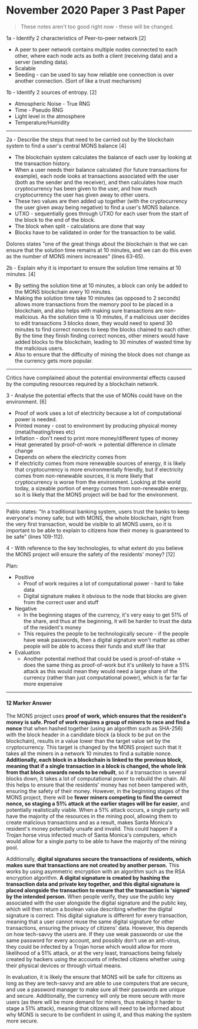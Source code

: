 # November 2020 Paper 3 Past Paper

> These notes aren't too good right now - these will be changed.

1a - Identify 2 characteristics of Peer-to-peer network [2]
- A peer to peer network contains multiple nodes connected to each other, where each node acts as both a client (receiving data) and a server (sending data).
- Scalable
- Seeding - can be used to say how reliable one connection is over another connection. (Sort of like a trust mechanism)

1b - Identify 2 sources of entropy. [2]
- Atmospheric Noise - True RNG
- Time - Pseudo RNG
- Light level in the atmosphere
- Temperature/Humidity

---
  
2a - Describe the steps that need to be carried out by the blockchain system to find a user's central MONS balance [4]
- The blockchain system calculates the balance of each user by looking at the transaction history. 
- When a user needs their balance calculated (for future transactions for example), each node looks at transactions associated with the user (both as the sender and the receiver), and then calculates how much cryptocurrency has been given to the user, and how much cryptocurrency the user has given away to other users.
- These two values are then added up together (with the cryptocurrency the user given away being negative) to find a user's MONS balance.
- UTXO - sequentially goes through UTXO for each user from the start of the block to the end of the block.
- The block when split - calculations are done that way
- Blocks have to be validated in order for the transaction to be valid.

Dolores states "one of the great things about the blockchain is that we can ensure that the solution time remains at 10 minutes, and we can do this even as the number of MONS miners increases" (lines 63-65).

2b - Explain why it is important to ensure the solution time remains at 10 minutes. [4]
- By setting the solution time at 10 minutes, a block can only be added to the MONS blockchain every 10 minutes.
- Making the solution time take 10 minutes (as opposed to 2 seconds) allows more transactions from the memory pool to be placed in a blockchain, and also helps with making sure transactions are non-malicious. As the solution time is 10 minutes, if a malicious user decides to edit transactions 3 blocks down, they would need to spend 30 minutes to find correct nonces to keep the blocks chained to each other. By the time they finish finding correct nonces, other miners would have added blocks to the blockchain, leading to 30 minutes of wasted time by the malicious users.
- Also to ensure that the difficulty of mining the block does not change as the currency gets more popular.

---

Critics have complained about the potential environmental effects caused by the computing resources required by a blockchain network.

3 - Analyse the potential effects that the use of MONs could have on the environment. [6]

- Proof of work uses a lot of electricity because a lot of computational power is needed.
- Printed money - cost to environment by producing physical money (metal/heating/trees etc)
- Inflation - don't need to print more money/different types of money
- Heat generated by proof-of-work -> potential difference in climate change
- Depends on where the electricity comes from
- If electricity comes from more renewable sources of energy, it is likely that cryptocurrency is more environmentally friendly, but if electricity comes from non-renewable sources, it is more likely that cryptocurrency is worse from the environment. Looking at the world today, a sizeable portion of energy comes from non-renewable energy, so it is likely that the MONS project will be bad for the environment.

---

Pablo states: "In a traditional banking system, users trust the banks to keep everyone's money safe; but with MONS, the whole blockchain, right from the very first transaction, would be visible to all MONS users, so it is important to be able to explain to citizens how their money is guaranteed to be safe" (lines 109-112).

4 - With reference to the key technologies, to what extent do you believe the MONS project will ensure the safety of the residents' money? [12]

Plan:
- Positive
  - Proof of work requires a lot of computational power - hard to fake data
  - Digital signature makes it obvious to the node that blocks are given from the correct user and stuff
- Negative
  - In the beginning stages of the currency, it's very easy to get 51% of the share, and thus at the beginning, it will be harder to trust the data of the resident's money
  - This requires the people to be technologically secure - if the people have weak passwords, then a digital signature won't matter as other people will be able to access their funds and stuff like that
- Evaluation
  - Another potential method that could be used is proof-of-stake -> does the same thing as proof-of-work but it's unlikely to have a 51% attack as this would mean they would need a large share of the currency (rather than just computational power), which is far far far more expensive

---

#### 12 Marker Answer

The MONS project uses **proof of work, which ensures that the resident's money is safe. Proof of work requires a group of miners to race and find a nonce** that when hashed together (using an algorithm such as SHA-256) with the block header in a candidate block (a block to be put on the blockchain), results in a value lower than the target value set by the cryptocurrency. This target is changed by the MONS project such that it takes all the miners in a network 10 minutes to find a suitable nonce. **Additionally, each block in a blockchain is linked to the previous block, meaning that if a single transaction in a block is changed, the whole link from that block onwards needs to be rebuilt**, so if a transaction is several blocks down, it takes a lot of computational power to rebuild the chain. All this helps to ensure that the residents' money has not been tampered with, ensuring the safety of their money. However, in the beginning stages of the MONS project, there will be **fewer miners competing to find the correct nonce, so staging a 51% attack at the earlier stages will be far easier**, and potentially realistically viable. When a 51% attack occurs, a single party will have the majority of the resources in the mining pool, allowing them to create malicious transactions and as a result, makes Santa Monica's resident's money potentially unsafe and invalid. This could happen if a Trojan horse virus infected much of Santa Monica's computers, which would allow for a single party to be able to have the majority of the mining pool. 

Additionally, **digital signatures secure the transactions of residents, which makes sure that transactions are not created by another person.** This works by using asymmetric encryption with an algorithm such as the RSA encryption algorithm. **A digital signature is created by hashing the transaction data and private key together, and this digital signature is placed alongside the transaction to ensure that the transaction is 'signed' by the intended person.** When people verify, they use the public key associated with the user alongside the digital signature and the public key, which will then return a boolean value describing whether the digital signature is correct. This digital signature is different for every transaction, meaning that a user cannot reuse the same digital signature for other transactions, ensuring the privacy of citizens' data. However, this depends on how tech-savvy the users are. If they use weak passwords or use the same password for every account, and possibly don't use an anti-virus, they could be infected by a Trojan horse which would allow for more likelihood of a 51% attack, or at the very least, transactions being falsely created by hackers using the accounts of infected citizens whether using their physical devices or through virtual means.

In evaluation, it is likely the ensure that MONS will be safe for citizens as long as they are tech-savvy and are able to use computers that are secure, and use a password manager to make sure all their passwords are unique and secure. Additionally, the currency will only be more secure with more users (as there will be more demand for miners, thus making it harder to stage a 51% attack), meaning that citizens will need to be informed about why MONS is secure to be confident in using it, and thus making the system more secure.


